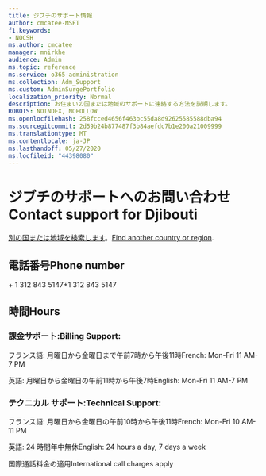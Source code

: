```yaml
---
title: ジブチのサポート情報
author: cmcatee-MSFT
f1.keywords:
- NOCSH
ms.author: cmcatee
manager: mnirkhe
audience: Admin
ms.topic: reference
ms.service: o365-administration
ms.collection: Adm_Support
ms.custom: AdminSurgePortfolio
localization_priority: Normal
description: お住まいの国または地域のサポートに連絡する方法を説明します。
ROBOTS: NOINDEX, NOFOLLOW
ms.openlocfilehash: 258fcced4656f463bc55da8d92625585588dba94
ms.sourcegitcommit: 2d59b24b877487f3b84aefdc7b1e200a21009999
ms.translationtype: MT
ms.contentlocale: ja-JP
ms.lasthandoff: 05/27/2020
ms.locfileid: "44398080"
---
```

# <a name="contact-support-for-djibouti"></a><span data-ttu-id="ea714-103">ジブチのサポートへのお問い合わせ</span><span class="sxs-lookup"><span data-stu-id="ea714-103">Contact support for Djibouti</span></span>

<span data-ttu-id="ea714-104">[別の国または地域を検索します](../contact-support-for-business-products.md)。</span><span class="sxs-lookup"><span data-stu-id="ea714-104">[Find another country or region](../contact-support-for-business-products.md).</span></span>

## <a name="phone-number"></a><span data-ttu-id="ea714-105">電話番号</span><span class="sxs-lookup"><span data-stu-id="ea714-105">Phone number</span></span>
<span data-ttu-id="ea714-106">+ 1 312 843 5147</span><span class="sxs-lookup"><span data-stu-id="ea714-106">+1 312 843 5147</span></span>

## <a name="hours"></a><span data-ttu-id="ea714-107">時間</span><span class="sxs-lookup"><span data-stu-id="ea714-107">Hours</span></span>
### <a name="billing-support"></a><span data-ttu-id="ea714-108">課金サポート:</span><span class="sxs-lookup"><span data-stu-id="ea714-108">Billing Support:</span></span>

<span data-ttu-id="ea714-109">フランス語: 月曜日から金曜日まで午前7時から午後11時</span><span class="sxs-lookup"><span data-stu-id="ea714-109">French: Mon-Fri 11 AM-7 PM</span></span>

<span data-ttu-id="ea714-110">英語: 月曜日から金曜日の午前11時から午後7時</span><span class="sxs-lookup"><span data-stu-id="ea714-110">English: Mon-Fri 11 AM-7 PM</span></span>

### <a name="technical-support"></a><span data-ttu-id="ea714-111">テクニカル サポート:</span><span class="sxs-lookup"><span data-stu-id="ea714-111">Technical Support:</span></span>

<span data-ttu-id="ea714-112">フランス語: 月曜日から金曜日の午前10時から午後11時</span><span class="sxs-lookup"><span data-stu-id="ea714-112">French: Mon-Fri 10 AM-11 PM</span></span>

<span data-ttu-id="ea714-113">英語: 24 時間年中無休</span><span class="sxs-lookup"><span data-stu-id="ea714-113">English: 24 hours a day, 7 days a week</span></span>

<span data-ttu-id="ea714-114">国際通話料金の適用</span><span class="sxs-lookup"><span data-stu-id="ea714-114">International call charges apply</span></span>
